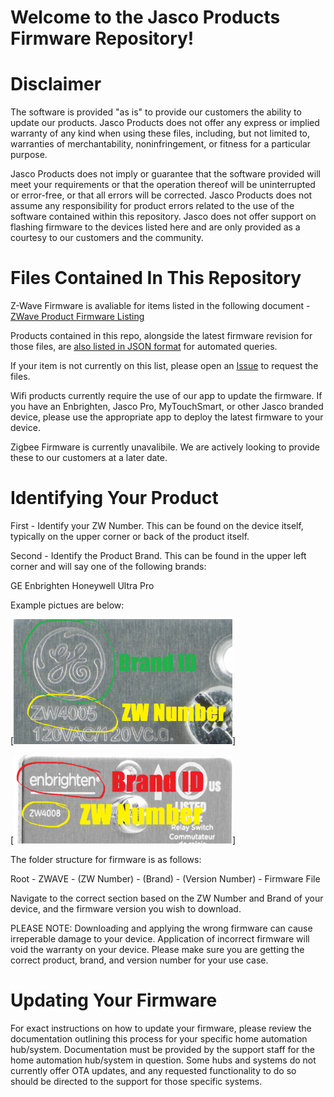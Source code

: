 # Welcome to the Jasco Products Firmware Repository! 

# Disclaimer

The software is provided "as is" to provide our customers the ability to update our products. Jasco Products does not offer any express or implied warranty of any kind when using these files, including, but not limited to, warranties of merchantability, noninfringement, or fitness for a particular purpose. 

Jasco Products does not imply or guarantee that the software provided will meet your requirements or that the operation thereof will be uninterrupted or error-free, or that all errors will be corrected. Jasco Products does not assume any responsibility for product errors related to the use of the software contained within this repository. Jasco does not offer support on flashing firmware to the devices listed here and are only provided as a courtesy to our customers and the community. 

# Files Contained In This Repository

Z-Wave Firmware is avaliable for items listed in the following document - [ZWave Product Firmware Listing](docs/listing.txt)

Products contained in this repo, alongside the latest firmware revision for those files, are [also listed in JSON format](docs/listing.json) for automated queries.

If your item is not currently on this list, please open an [Issue](https://github.com/jascoproducts/firmware/issues/new) to request the files.

Wifi products currently require the use of our app to update the firmware. If you have an Enbrighten, Jasco Pro, MyTouchSmart, or other Jasco branded device, please use the appropriate app to deploy the latest firmware to your device. 

Zigbee Firmware is currently unavalibile. We are actively looking to provide these to our customers at a later date.

# Identifying Your Product

First - Identify your ZW Number. This can be found on the device itself, typically on the upper corner or back of the product itself.

Second - Identify the Product Brand. This can be found in the upper left corner and will say one of the following brands:

GE
Enbrighten
Honeywell
Ultra Pro

Example pictues are below:

[<img alt="Example of a GE Branded Item" width="350px" src="images/example1.png" />]

[<img alt="Example of an Enbrighten Branded Item" width="350px" src="images/example2.png" />]

The folder structure for firmware is as follows:

Root - ZWAVE - (ZW Number) - (Brand) - (Version Number) - Firmware File

Navigate to the correct section based on the ZW Number and Brand of your device, and the firmware version you wish to download.

PLEASE NOTE: Downloading and applying the wrong firmware can cause irreperable damage to your device. Application of incorrect firmware will void the warranty on your device. Please make sure you are getting the correct product, brand, and version number for your use case.

# Updating Your Firmware

For exact instructions on how to update your firmware, please review the documentation outlining this process for your specific home automation hub/system. Documentation must be provided by the support staff for the home automation hub/system in question. Some hubs and systems do not currently offer OTA updates, and any requested functionality to do so should be directed to the support for those specific systems.
